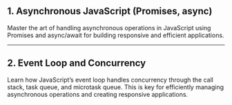 ## 1. Asynchronous JavaScript (Promises, async)
Master the art of handling asynchronous operations in JavaScript using Promises and async/await for building responsive and efficient applications.

---

## 2. Event Loop and Concurrency
Learn how JavaScript’s event loop handles concurrency through the call stack, task queue, and microtask queue. This is key for efficiently managing asynchronous operations and creating responsive applications.
